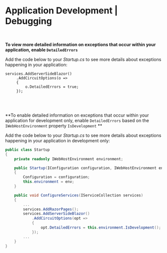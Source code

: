 # Application Development | Debugging
<br>

**To view more detailed information on exceptions that occur within your application, enable `DetailedErrors`**

Add the code below to your _Startup.cs_ to see more details about exceptions happening in your application:

```
services.AddServerSideBlazor()
     .AddCircuitOptions(o =>
     {
         o.DetailedErrors = true;
     });
```
<br><br>


**To enable detailed information on exceptions that occur within your application for development only, enable `DetailedErrors` based on the `IWebHostEnvironment` property `IsDevelopment` **

Add the code below to your _Startup.cs_ to see more details about exceptions happening in your application in development only:

```csharp
public class Startup
{
	private readonly IWebHostEnvironment environment;

	public Startup(IConfiguration configuration, IWebHostEnvironment env)
	{
		Configuration = configuration;
		this.environment = env;
	}

	public void ConfigureServices(IServiceCollection services)
	{
		...
		services.AddRazorPages();
		services.AddServerSideBlazor()
		    .AddCircuitOptions(opt =>
		    {
				opt.DetailedErrors = this.environment.IsDevelopment();
			});
		...
	}
}
```
<br><br>
